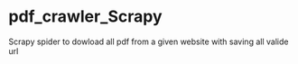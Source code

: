 # pdf_crawler_Scrapy
Scrapy spider to dowload all pdf from a given website with saving all valide url
